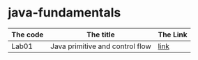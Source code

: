 # java-fundamentals
|The code | The title | The Link |
|---------|-----------|----------|
|Lab01|Java primitive and control flow|[link](./basics/Main.java)|
